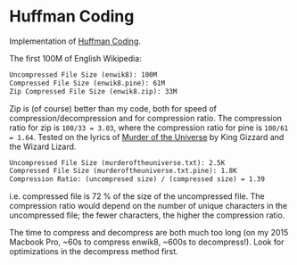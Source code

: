 # Huffman Coding

Implementation of [Huffman Coding](https://en.wikipedia.org/wiki/Huffman_coding).

The first 100M of English Wikipedia:

```txt
Uncompressed File Size (enwik8): 100M
Compressed File Size (enwik8.pine): 61M
Zip Compressed File Size (enwik8.zip): 33M
```

Zip is (of course) better than my code, both for speed of compression/decompression and for compression ratio. The compression ratio for zip is `100/33 = 3.03`, where the compression ratio for pine  is `100/61 = 1.64`.
Tested on the lyrics of [Murder of the Universe](https://www.youtube.com/watch?v=4zUPTPlkqDg) by King Gizzard and the Wizard Lizard.

```txt
Uncompressed File Size (murderoftheuniverse.txt): 2.5K
Compressed File Size (murderoftheuniverse.txt.pine): 1.8K
Compression Ratio: (uncompresed size) / (compressed size) = 1.39
```

i.e. compressed file is 72 % of the size of the uncompressed file. The compression ratio would depend on the number of unique characters in the uncompressed file; the fewer characters, the higher the compression ratio.


The time to compress and decompress are both much too long (on my 2015 Macbook Pro, ~60s to compress enwik8, ~600s to decompress!). Look for optimizations in the decompress method first.

